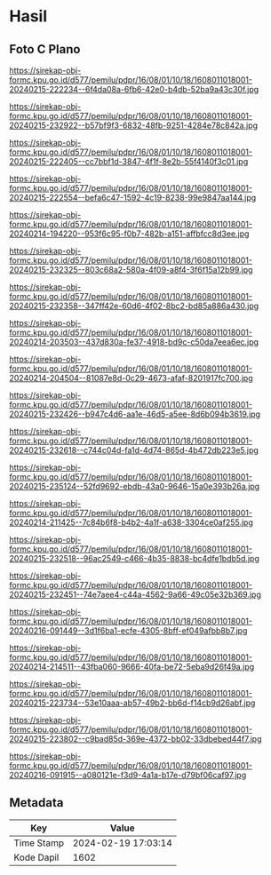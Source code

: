 # Hasil

## Foto C Plano

https://sirekap-obj-formc.kpu.go.id/d577/pemilu/pdpr/16/08/01/10/18/1608011018001-20240215-222234--6f4da08a-6fb6-42e0-b4db-52ba9a43c30f.jpg

https://sirekap-obj-formc.kpu.go.id/d577/pemilu/pdpr/16/08/01/10/18/1608011018001-20240215-232922--b57bf9f3-6832-48fb-9251-4284e78c842a.jpg

https://sirekap-obj-formc.kpu.go.id/d577/pemilu/pdpr/16/08/01/10/18/1608011018001-20240215-222405--cc7bbf1d-3847-4f1f-8e2b-55f4140f3c01.jpg

https://sirekap-obj-formc.kpu.go.id/d577/pemilu/pdpr/16/08/01/10/18/1608011018001-20240215-222554--befa6c47-1592-4c19-8238-99e9847aa144.jpg

https://sirekap-obj-formc.kpu.go.id/d577/pemilu/pdpr/16/08/01/10/18/1608011018001-20240214-194220--953f6c95-f0b7-482b-a151-affbfcc8d3ee.jpg

https://sirekap-obj-formc.kpu.go.id/d577/pemilu/pdpr/16/08/01/10/18/1608011018001-20240215-232325--803c68a2-580a-4f09-a8f4-3f6f15a12b99.jpg

https://sirekap-obj-formc.kpu.go.id/d577/pemilu/pdpr/16/08/01/10/18/1608011018001-20240215-232358--347ff42e-60d6-4f02-8bc2-bd85a886a430.jpg

https://sirekap-obj-formc.kpu.go.id/d577/pemilu/pdpr/16/08/01/10/18/1608011018001-20240214-203503--437d830a-fe37-4918-bd9c-c50da7eea6ec.jpg

https://sirekap-obj-formc.kpu.go.id/d577/pemilu/pdpr/16/08/01/10/18/1608011018001-20240214-204504--81087e8d-0c29-4673-afaf-8201917fc700.jpg

https://sirekap-obj-formc.kpu.go.id/d577/pemilu/pdpr/16/08/01/10/18/1608011018001-20240215-232426--b947c4d6-aa1e-46d5-a5ee-8d6b094b3619.jpg

https://sirekap-obj-formc.kpu.go.id/d577/pemilu/pdpr/16/08/01/10/18/1608011018001-20240215-232618--c744c04d-fa1d-4d74-865d-4b472db223e5.jpg

https://sirekap-obj-formc.kpu.go.id/d577/pemilu/pdpr/16/08/01/10/18/1608011018001-20240215-235124--52fd9692-ebdb-43a0-9646-15a0e393b26a.jpg

https://sirekap-obj-formc.kpu.go.id/d577/pemilu/pdpr/16/08/01/10/18/1608011018001-20240214-211425--7c84b6f8-b4b2-4a1f-a638-3304ce0af255.jpg

https://sirekap-obj-formc.kpu.go.id/d577/pemilu/pdpr/16/08/01/10/18/1608011018001-20240215-232518--96ac2549-c466-4b35-8838-bc4dfe1bdb5d.jpg

https://sirekap-obj-formc.kpu.go.id/d577/pemilu/pdpr/16/08/01/10/18/1608011018001-20240215-232451--74e7aee4-c44a-4562-9a66-49c05e32b369.jpg

https://sirekap-obj-formc.kpu.go.id/d577/pemilu/pdpr/16/08/01/10/18/1608011018001-20240216-091449--3d1f6ba1-ecfe-4305-8bff-ef049afbb8b7.jpg

https://sirekap-obj-formc.kpu.go.id/d577/pemilu/pdpr/16/08/01/10/18/1608011018001-20240214-214511--43fba060-9666-40fa-be72-5eba9d26f49a.jpg

https://sirekap-obj-formc.kpu.go.id/d577/pemilu/pdpr/16/08/01/10/18/1608011018001-20240215-223734--53e10aaa-ab57-49b2-bb6d-f14cb9d26abf.jpg

https://sirekap-obj-formc.kpu.go.id/d577/pemilu/pdpr/16/08/01/10/18/1608011018001-20240215-223802--c9bad85d-369e-4372-bb02-33dbebed44f7.jpg

https://sirekap-obj-formc.kpu.go.id/d577/pemilu/pdpr/16/08/01/10/18/1608011018001-20240216-091915--a080121e-f3d9-4a1a-b17e-d79bf06caf97.jpg


## Metadata

| Key        | Value               |
| ---------- | ------------------- |
| Time Stamp | 2024-02-19 17:03:14 |
| Kode Dapil | 1602                |




